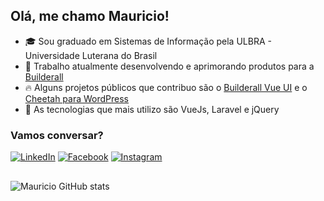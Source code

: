 ## Olá, me chamo Mauricio!

- 🎓 Sou graduado em Sistemas de Informação pela ULBRA - Universidade Luterana do Brasil
- 💼 Trabalho atualmente desenvolvendo e aprimorando produtos para a [Builderall](http://builderall.com/)
- 🔥 Alguns projetos públicos que contribuo são o [Builderall Vue UI](https://github.com/mauricio-testa/builderall-vue-ui) e o [Cheetah para WordPress](https://wordpress.org/plugins/builderall-cheetah-for-wp/)
- 🔨 As tecnologias que mais utilizo são VueJs, Laravel e jQuery

### Vamos conversar?
[![LinkedIn](https://img.shields.io/badge/linkedin-836FFF?style=for-the-badge&logo=linkedin&logoColor=white)](https://www.linkedin.com/in/mauricio-testa/)
[![Facebook](https://img.shields.io/badge/Facebook-1877f2?style=for-the-badge&logo=facebook&logoColor=white)](https://www.facebook.com/mauricio.testa.97/)
[![Instagram](https://img.shields.io/badge/Instagram-E4405F?style=for-the-badge&logo=instagram&logoColor=white)](https://www.instagram.com/omauriciotesta/)

## 
![Mauricio GitHub stats](https://github-readme-stats.vercel.app/api?username=mauricio-testa&show_icons=true&theme=tokyonight&count_private=true)
